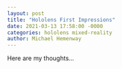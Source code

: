 ```yaml
---
layout: post
title: "Hololens First Impressions"
date: 2021-03-13 17:58:00 -0000
categories: hololens mixed-reality
author: Michael Hemenway
---
```


Here are my thoughts...
